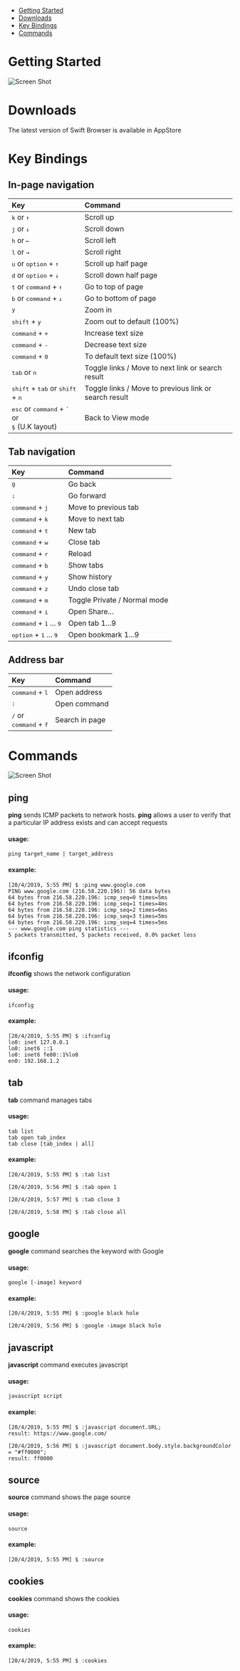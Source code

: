 - [Getting Started](#getting-started)
- [Downloads](#downloads)
- [Key Bindings](#key-bindings)
- [Commands](#commands)

# Getting Started
  ![Screen Shot](/Resources/swift-browser-screen-01.jpg)

# Downloads
The latest version of Swift Browser is available in AppStore

# Key Bindings
## In-page navigation

| Key          |Command|
|:-------------|:----------------------|
| <kbd>k</kbd> or <kbd>&uarr;</kbd>| Scroll up|
| <kbd>j</kbd> or <kbd>&darr;</kbd>| Scroll down|
| <kbd>h</kbd> or <kbd>&larr;</kbd>| Scroll left|
| <kbd>l</kbd> or <kbd>&rarr;</kbd>| Scroll right|
| <kbd>u</kbd> or <kbd>option</kbd> + <kbd>&uarr;</kbd> | Scroll up half page|
| <kbd>d</kbd> or <kbd>option</kbd> + <kbd>&darr;</kbd> | Scroll down half page|
| <kbd>t</kbd> or <kbd>command</kbd> + <kbd>&uarr;</kbd>  | Go to top of page|
| <kbd>b</kbd> or <kbd>command</kbd> + <kbd>&darr;</kbd>  | Go to bottom of page|
| <kbd>y</kbd> | Zoom in|
| <kbd>shift</kbd> + <kbd>y</kbd> | Zoom out to default (100%)|
| <kbd>command</kbd> + <kbd>+</kbd> | Increase text size |
| <kbd>command</kbd> + <kbd>-</kbd> | Decrease text size |
| <kbd>command</kbd> + <kbd>0</kbd> | To default text size (100%) |
| <kbd>tab</kbd> or <kbd>n</kbd> | Toggle links / Move to next link or search result|
| <kbd>shift</kbd> + <kbd>tab</kbd> or <kbd>shift</kbd> + <kbd>n</kbd> | Toggle links / Move to previous link or search result|
| <kbd>esc</kbd> or <kbd>command</kbd> + <kbd>`</kbd> or<br/><kbd>§</kbd> (U.K layout) | Back to View mode|


## Tab navigation

| Key          | Command           |
|:-------------|:------------------|
| <kbd>g</kbd> | Go back |
| <kbd>;</kbd> | Go forward |
| <kbd>command</kbd> + <kbd>j</kbd> | Move to previous tab |
| <kbd>command</kbd> + <kbd>k</kbd> | Move to next tab |
| <kbd>command</kbd> + <kbd>t</kbd> | New tab |
| <kbd>command</kbd> + <kbd>w</kbd> | Close tab |
| <kbd>command</kbd> + <kbd>r</kbd> | Reload |
| <kbd>command</kbd> + <kbd>b</kbd> | Show tabs |
| <kbd>command</kbd> + <kbd>y</kbd> | Show history |
| <kbd>command</kbd> + <kbd>z</kbd> | Undo close tab |
| <kbd>command</kbd> + <kbd>m</kbd> | Toggle Private / Normal mode |
| <kbd>command</kbd> + <kbd>i</kbd> | Open Share... |
| <kbd>command</kbd> + <kbd>1</kbd> ... <kbd>9</kbd> | Open tab 1...9 |
| <kbd>option</kbd> + <kbd>1</kbd> ... <kbd>9</kbd> | Open bookmark 1...9 |

## Address bar

| Key          | Command           |
|:---------------------|:--------------------------|
| <kbd>command</kbd> + <kbd>l</kbd> | Open address |
| <kbd>:</kbd> | Open command |
| <kbd>/</kbd> or<br/><kbd>command</kbd> + <kbd>f</kbd> | Search in page |

# Commands
  ![Screen Shot](/Resources/swift-browser-screen-02.jpg)

## ping
**ping** sends ICMP packets to network hosts. **ping** allows a user to verify that a particular IP address exists and can accept requests
#### usage:
```
ping target_name | target_address
```

#### example:
```
[20/4/2019, 5:55 PM] $ :ping www.google.com
PING www.google.com (216.58.220.196): 56 data bytes
64 bytes from 216.58.220.196: icmp_seq=0 times=5ms
64 bytes from 216.58.220.196: icmp_seq=1 times=4ms
64 bytes from 216.58.220.196: icmp_seq=2 times=6ms
64 bytes from 216.58.220.196: icmp_seq=3 times=5ms
64 bytes from 216.58.220.196: icmp_seq=4 times=5ms
--- www.google.com ping statistics ---
5 packets transmitted, 5 packets received, 0.0% packet loss
```


## ifconfig
**ifconfig** shows the network configuration 

#### usage:
```
ifconfig
```

#### example:
```
[20/4/2019, 5:55 PM] $ :ifconfig
lo0: inet 127.0.0.1
lo0: inet6 ::1
lo0: inet6 fe80::1%lo0
en0: 192.168.1.2
```

## tab
**tab** command manages tabs 

#### usage:
```
tab list
tab open tab_index
tab close [tab_index | all]
```

#### example:
```
[20/4/2019, 5:55 PM] $ :tab list

[20/4/2019, 5:56 PM] $ :tab open 1

[20/4/2019, 5:57 PM] $ :tab close 3

[20/4/2019, 5:58 PM] $ :tab close all
```

## google
**google** command searches the keyword with Google

#### usage:
```
google [-image] keyword
```

#### example:
```
[20/4/2019, 5:55 PM] $ :google black hole

[20/4/2019, 5:56 PM] $ :google -image black hole
```

## javascript
**javascript** command executes javascript

#### usage:
```
javascript script
```

#### example:
```
[20/4/2019, 5:55 PM] $ :javascript document.URL;
result: https://www.google.com/

[20/4/2019, 5:56 PM] $ :javascript document.body.style.backgroundColor = "#ff0000";
result: ff0000
```

## source
**source** command shows the page source

#### usage:
```
source
```

#### example:
```
[20/4/2019, 5:55 PM] $ :source

```

## cookies
**cookies** command shows the cookies

#### usage:
```
cookies
```

#### example:
```
[20/4/2019, 5:55 PM] $ :cookies

```
